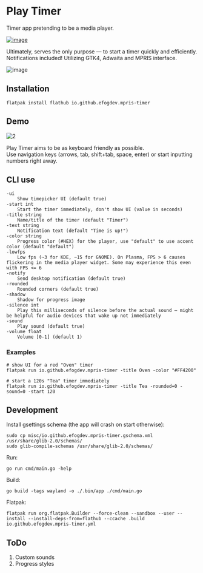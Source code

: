 # Play Timer
Timer app pretending to be a media player. 

[![image](https://github.com/user-attachments/assets/75651dc5-de7a-4244-974a-47ee69adac0f)](https://flathub.org/apps/io.github.efogdev.mpris-timer)

Ultimately, serves the only purpose — to start a timer quickly and efficiently. \
Notifications included! Utilizing GTK4, Adwaita and MPRIS interface.

![image](https://github.com/user-attachments/assets/8f84bf5e-53a3-4919-a5b3-341b3f5f34b8)

## Installation

```shell
flatpak install flathub io.github.efogdev.mpris-timer
```

## Demo
![2](https://github.com/user-attachments/assets/8fba3423-0133-4d79-8dfa-46c9995ba96b)

Play Timer aims to be as keyboard friendly as possible. \
Use navigation keys (arrows, tab, shift+tab, space, enter) or start inputting numbers right away.

## CLI use

```text
-ui
	Show timepicker UI (default true)
-start int
	Start the timer immediately, don't show UI (value in seconds)
-title string
	Name/title of the timer (default "Timer")
-text string
	Notification text (default "Time is up!")
-color string
	Progress color (#HEX) for the player, use "default" to use accent color (default "default")
-lowfps
	Low fps (~3 for KDE, ~15 for GNOME). On Plasma, FPS > 6 causes flickering in the media player widget. Some may experience this even with FPS <= 6 
-notify
	Send desktop notification (default true)
-rounded
	Rounded corners (default true)
-shadow
	Shadow for progress image
-silence int
	Play this milliseconds of silence before the actual sound — might be helpful for audio devices that wake up not immediately
-sound
	Play sound (default true)
-volume float
	Volume [0-1] (default 1)
```

### Examples

```shell
# show UI for a red "Oven" timer
flatpak run io.github.efogdev.mpris-timer -title Oven -color "#FF4200"  

# start a 120s "Tea" timer immediately
flatpak run io.github.efogdev.mpris-timer -title Tea -rounded=0 -sound=0 -start 120
```

## Development

Install gsettings schema (the app will crash on start otherwise):
```shell
sudo cp misc/io.github.efogdev.mpris-timer.gschema.xml /usr/share/glib-2.0/schemas/
sudo glib-compile-schemas /usr/share/glib-2.0/schemas/
```

Run:
```shell
go run cmd/main.go -help
```

Build:
```shell
go build -tags wayland -o ./.bin/app ./cmd/main.go
```

Flatpak:
```shell
flatpak run org.flatpak.Builder --force-clean --sandbox --user --install --install-deps-from=flathub --ccache .build io.github.efogdev.mpris-timer.yml
```

## ToDo

1) Custom sounds
2) Progress styles
